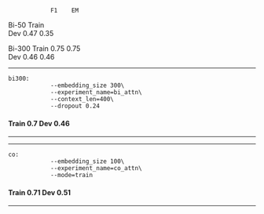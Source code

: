                 F1    EM
Bi-50   Train  
        Dev    0.47  0.35

Bi-300  Train  0.75  0.75  
        Dev    0.46  0.46

---------------------------------
```
bi300:
			--embedding_size 300\
			--experiment_name=bi_attn\
			--context_len=400\
			--dropout 0.24
```
#### Train 0.7 Dev 0.46
---------------------------------

---------------------------------
```
co:
			--embedding_size 100\
			--experiment_name=co_attn\
			--mode=train
```
#### Train 0.71 Dev 0.51
---------------------------------
